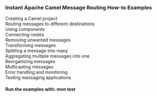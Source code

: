 ### Instant Apache Camel Message Routing How-to Examples

Creating a Camel project  
Routing messages to different destinations  
Using components  
Connecting routes  
Removing unwanted messages  
Transforming messages  
Splitting a message into many  
Aggregating multiple messages into one  
Reorganizing messages  
Multicasting messages  
Error handling and monitoring  
Testing messaging applications  

#### Run the examples with: mvn test
